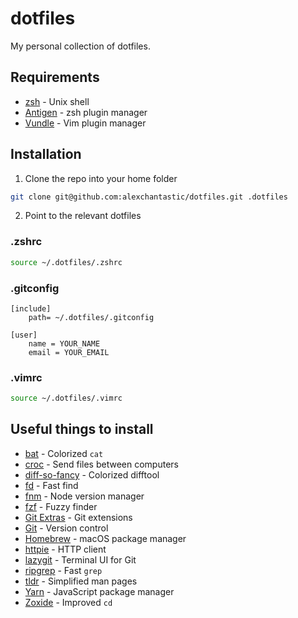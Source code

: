 # dotfiles

My personal collection of dotfiles.

## Requirements

* [zsh](http://www.zsh.org/) - Unix shell
* [Antigen](https://github.com/zsh-users/antigen) - zsh plugin manager
* [Vundle](https://github.com/VundleVim/Vundle.vim) - Vim plugin manager

## Installation

1. Clone the repo into your home folder
```sh
git clone git@github.com:alexchantastic/dotfiles.git .dotfiles
```
2. Point to the relevant dotfiles

### .zshrc

```sh
source ~/.dotfiles/.zshrc
```

### .gitconfig

```
[include]
    path= ~/.dotfiles/.gitconfig

[user]
    name = YOUR_NAME
    email = YOUR_EMAIL
```

### .vimrc

```sh
source ~/.dotfiles/.vimrc
```

## Useful things to install

* [bat](https://github.com/sharkdp/bat) - Colorized `cat`
* [croc](https://github.com/schollz/croc) - Send files between computers
* [diff-so-fancy](https://github.com/so-fancy/diff-so-fancy) - Colorized difftool
* [fd](https://github.com/sharkdp/fd) - Fast find
* [fnm](https://github.com/Schniz/fnm) - Node version manager
* [fzf](https://github.com/junegunn/fzf) - Fuzzy finder
* [Git Extras](https://github.com/tj/git-extras) - Git extensions
* [Git](https://git-scm.com/) - Version control
* [Homebrew](https://brew.sh/) - macOS package manager
* [httpie](https://github.com/httpie/httpie) - HTTP client
* [lazygit](https://github.com/jesseduffield/lazygit) - Terminal UI for Git
* [ripgrep](https://github.com/BurntSushi/ripgrep) - Fast `grep`
* [tldr](https://github.com/tldr-pages/tldr) - Simplified man pages
* [Yarn](https://yarnpkg.com/) - JavaScript package manager
* [Zoxide](https://github.com/ajeetdsouza/zoxide) - Improved `cd`
